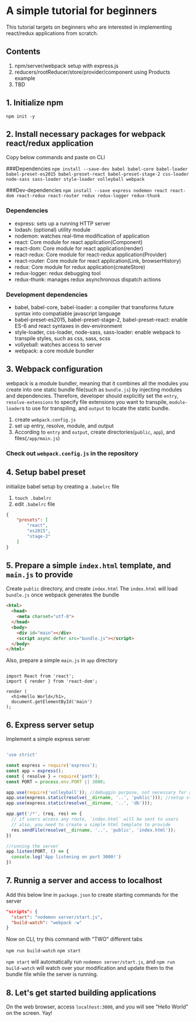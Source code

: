 # A simple tutorial for beginners

This tutorial targets on beginners who are interested in implementing react/redux applications from scratch.


## Contents
1. npm/server/webpack setup with express.js
2. reducers/rootReducer/store/provider/component using Products example
3. TBD


## 1. Initialize npm
`npm init -y`


## 2. Install necessary packages for webpack react/redux application
Copy below commands and paste on CLI

###Dependencies
`npm install --save-dev babel babel-core babel-loader babel-preset-es2015 babel-preset-react babel-preset-stage-2 css-loader node-sass sass-loader style-loader volleyball webpack`

###Dev-dependencies
`npm install --save express nodemon react react-dom react-redux react-router redux redux-logger redux-thunk`

### Dependencies
* express: sets up a running HTTP server
* lodash: (optional) utility module
* nodemon: watches real-time modification of application
* react: Core module for react application(Component)
* react-dom: Core module for react application(render)
* react-redux: Core module for react-redux application(Provider)
* react-router: Core module for react application(Link, browserHistory)
* redux: Core module for redux application(createStore)
* redux-logger: redux debugging tool
* redux-thunk: manages redux asynchronous dispatch actions


### Development dependencies
* babel, babel-core, babel-loader: a compiler that transforms future syntax into compatiable javascript language
* babel-preset-es2015, babel-preset-stage-2, babel-preset-react: enable ES-6 and react syntaxes in dev-environment
* style-loader, css-loader, node-sass, sass-loader: enable webpack to transpile styles, such as css, sass, scss
* vollyeball: watches access to server
* webpack: a core module bundler


## 3. Webpack configuration
webpack is a module bundler, meaning that it combines all the modules you create into one static bundle file(such as `bundle.js`) by injecting modules and dependencies. Therefore, developer should explicitly set the `entry`, `resolve-extensions` to specify file extensions you want to transpile, `module-loader`s to use for transpiling, and `output` to locate the static bundle.

1. create `webpack.config.js`
2. set up entry, resolve, module, and output
3. According to `entry` and `output`, create directories(`public`, `app`), and files(`/app/main.js`)<br/>

### Check out `webpack.config.js` in the repository



## 4. Setup babel preset
initialize babel setup by creating a `.babelrc` file

1. `touch .babelrc`
2. edit `.babelrc` file
```JSON
{
    "presets": [
        "react",
        "es2015",
        "stage-2"
    ]
}
```

## 5. Prepare a simple `index.html` template, and `main.js` to provide
Create `public` directory, and create `index.html`
The `index.html` will load `bundle.js` once webpack generates the bundle

```html
<html>
  <head>
    <meta charset="utf-8">
  </head>
  <body>
    <div id="main"></div>
    <script async defer src="bundle.js"></script>
  </body>
</html>
```

Also, prepare a simple `main.js` in `app` directory
```JSX

import React from 'react';
import { render } from 'react-dom';

render (
  <h1>Hello World</h1>,
  document.getElementById('main')
);

```

## 6. Express server setup
Implement a simple express server

```javascript

'use strict'

const express = require('express');
const app = express();
const { resolve } = require('path');
const PORT = process.env.PORT || 3000;

app.use(require('volleyball')); //debuggin purpose, not necessary for a production setting
app.use(express.static(resolve(__dirname, '..', 'public'))); //setup static directories
app.use(express.static(resolve(__dirname, '..', 'db')));

app.get('/*', (req, res) => {
  // if users access any route, `index.html` will be sent to users
  // also, you need to create a simple html template to provide
  res.sendFile(resolve(__dirname, '..', 'public', 'index.html'));
})

//running the server
app.listen(PORT, () => {
  console.log('App listening on port 3000!')
})
```

## 7. Runnig a server and access to localhost
Add this below line in `package.json` to create starting commands for the server

```JSON
"scripts": {
  "start": "nodemon server/start.js",
  "build-watch": "webpack -w"
}
```

Now on CLI, try this command with "TWO" different tabs

`npm run build-watch`
`npm start`

`npm start` will automatically run `nodemon server/start.js`, and `npm run build-watch` will watch over your modification and update them to the bundle file while the server is running.


## 8. Let's get started building applications
On the web browser, access `localhost:3000`, and you will see "Hello World" on the screen. Yay!





